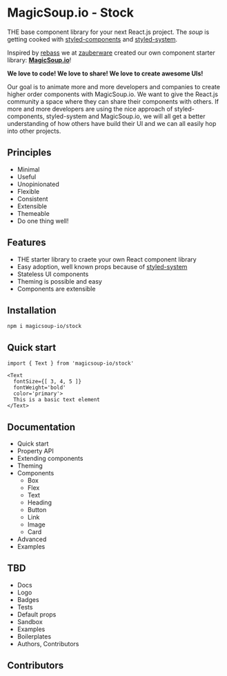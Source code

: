 # MagicSoup.io - Stock

THE base component library for your next React.js project. The *soup* is getting cooked with [styled-components](https://github.com/styled-components/styled-components) and [styled-system](https://github.com/jxnblk/styled-system).

Inspired by [rebass](https://github.com/rebassjs/rebass) we at [zauberware](https://www.zauberware.com) created our own component starter library: **[MagicSoup.io](https://maqgicsoup.io)**!

**We love to code! We love to share! We love to create awesome UIs!**

Our goal is to animate more and more developers and companies to create higher order components with MagicSoup.io. We want to give the React.js community a space where they can share their components with others. If more and more developers are using the nice approach of styled-components, styled-system and MagicSoup.io, we will all get a better understanding of how others have build their UI and we can all easily hop into other projects.


## Principles

- Minimal
- Useful
- Unopinionated
- Flexible
- Consistent
- Extensible
- Themeable
- Do one thing well!

## Features

- THE starter library to craete your own React component library
- Easy adoption, well known props because of [styled-system](https://github.com/jxnblk/styled-system) 
- Stateless UI components
- Theming is possible and easy
- Components are extensible

## Installation

`npm i magicsoup-io/stock`

## Quick start
`import { Text } from 'magicsoup-io/stock'`

```
<Text
  fontSize={[ 3, 4, 5 ]}
  fontWeight='bold'
  color='primary'>
  This is a basic text element
</Text>
```


## Documentation

- Quick start
- Property API
- Extending components
- Theming
- Components
  - Box
  - Flex
  - Text
  - Heading
  - Button
  - Link
  - Image
  - Card
- Advanced
- Examples


## TBD
- Docs
- Logo
- Badges
- Tests
- Default props
- Sandbox
- Examples
- Boilerplates
- Authors, Contributors


## Contributors
